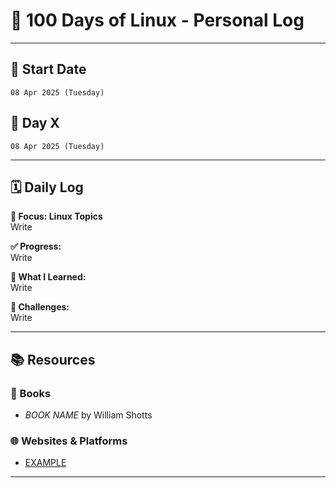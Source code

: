# 💯 100 Days of Linux - Personal Log

---

## 📅 Start Date  
`08 Apr 2025 (Tuesday)`

## 📆 Day X  
`08 Apr 2025 (Tuesday)`

---

## 🗓️ Daily Log

**📌 Focus: Linux Topics**  
Write

**✅ Progress:**  
Write

**📖 What I Learned:**  
Write

**🤔 Challenges:**  
Write

---

## 📚 Resources

### 📖 Books
- *BOOK NAME* by William Shotts

### 🌐 Websites & Platforms
- [EXAMPLE](https://EXAMPLE.com)

--- 